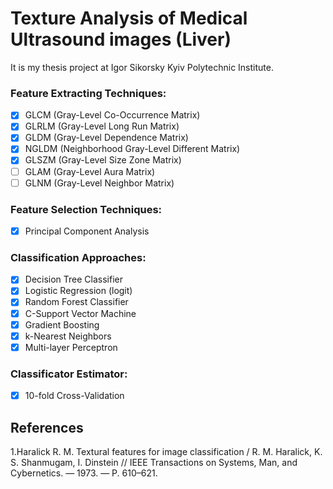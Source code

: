 # Texture Analysis of Medical Ultrasound images (Liver)

It is my thesis project at Igor Sikorsky Kyiv Polytechnic Institute.

### Feature Extracting Techniques:
- [x] GLCM (Gray-Level Co-Occurrence Matrix)
- [x] GLRLM (Gray-Level Long Run Matrix)
- [x] GLDM (Gray-Level Dependence Matrix)
- [x] NGLDM (Neighborhood Gray-Level Different Matrix)
- [x] GLSZM (Gray-Level Size Zone Matrix)
- [ ] GLAM (Gray-Level  Aura  Matrix)
- [ ] GLNM (Gray-Level  Neighbor  Matrix)

### Feature Selection Techniques:
- [x] Principal Component Analysis

### Classification Approaches:
- [x] Decision Tree Classifier
- [x] Logistic Regression (logit)
- [x] Random Forest Classifier
- [x] C-Support Vector Machine
- [x] Gradient Boosting
- [x] k-Nearest Neighbors
- [x] Multi-layer Perceptron

### Classificator Estimator:
- [x] 10-fold Cross-Validation


## References ##

1.Haralick R. M. Textural features for image classification / R. M. Haralick, K. S. Shanmugam, I. Dinstein // IEEE Transactions on Systems, Man, and Cybernetics. — 1973. — P. 610–621.
